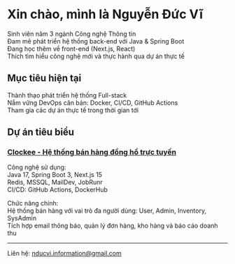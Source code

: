 # Xin chào, mình là Nguyễn Đức Vĩ

Sinh viên năm 3 ngành Công nghệ Thông tin  
Đam mê phát triển hệ thống back-end với Java & Spring Boot  
Đang học thêm về front-end (Next.js, React)  
Thích tìm hiểu công nghệ mới và thực hành qua dự án thực tế  

## Mục tiêu hiện tại

Thành thạo phát triển hệ thống Full-stack  
Nắm vững DevOps căn bản: Docker, CI/CD, GitHub Actions  
Tham gia các dự án thực tế trong thời gian tới  

## Dự án tiêu biểu

### [Clockee - Hệ thống bán hàng đồng hồ trực tuyến](https://github.com/DuvNguyen/clockee)  

Công nghệ sử dụng:  
Java 17, Spring Boot 3, Next.js 15  
Redis, MSSQL, MailDev, JobRunr  
CI/CD: GitHub Actions, DockerHub  

Chức năng chính:  
Hệ thống bán hàng với vai trò đa người dùng: User, Admin, Inventory, SysAdmin  
Tích hợp email thông báo, quản lý đơn hàng, kho hàng và báo cáo doanh thu  

---

Liên hệ: [nducvi.information@gmail.com](mailto:nducvi.information@gmail.com)
